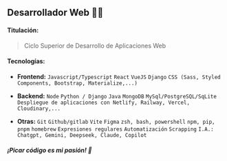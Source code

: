 ## Desarrollador Web 👨‍💻

#### Titulación:
> Ciclo Superior de Desarrollo de Aplicaciones Web

#### Tecnologías:
- **Frontend:**
`Javascript/Typescript`
`React`
`VueJS`
`Django`
`CSS (Sass, Styled Components, Bootstrap, Materialize,...)`

- **Backend:**
`Node`
`Python / Django`
`Java`
`MongoDB`
`MySql/PostgreSQL/SqLite`
`Despliegue de aplicaciones con Netlify, Railway, Vercel, Cloudinary,...`

- **Otras:**
`Git`
`Github/gitlab`
`Vite`
`Figma`
`zsh, bash, powershell`
`npm, pip, pnpm`
`homebrew`
`Expresiones regulares`
`Automatización`
`Scrapping`
`I.A.: Chatgpt, Gemini, Deepseek, Claude, Copilot`

##### ¡Picar código es mi pasión! 💪
